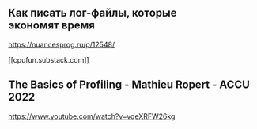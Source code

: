 ## Как писать лог-файлы, которые экономят время
https://nuancesprog.ru/p/12548/

[[cpufun.substack.com]]

## The Basics of Profiling - Mathieu Ropert - ACCU 2022
https://www.youtube.com/watch?v=vqeXRFW26kg

